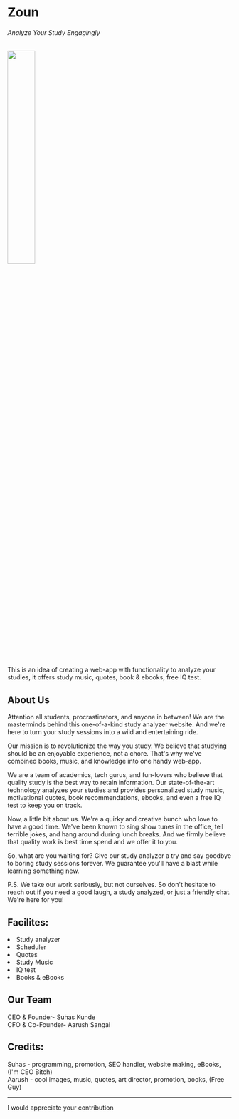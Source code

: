 <h1>Zoun</h1>
<h6>Analyze Your Study Engagingly</h6>
<img src="https://www.linkpicture.com/q/zounz.png" type="image" height="35%" width="35%">
<p>This is an idea of creating a web-app with functionality to analyze your studies, it offers study music, quotes, book & ebooks, free IQ test.</p>
<h2>About Us</h2>
Attention all students, procrastinators, and anyone in between! We are the masterminds behind this one-of-a-kind study analyzer website. And we're here to turn your study sessions into a wild and entertaining ride.

Our mission is to revolutionize the way you study. We believe that studying should be an enjoyable experience, not a chore. That's why we've combined books, music, and knowledge into one handy web-app.

We are a team of academics, tech gurus, and fun-lovers who believe that quality study is the best way to retain information. Our state-of-the-art technology analyzes your studies and provides personalized study music, motivational quotes, book recommendations, ebooks, and even a free IQ test to keep you on track.

Now, a little bit about us. We're a quirky and creative bunch who love to have a good time. We've been known to sing show tunes in the office, tell terrible jokes, and hang around during lunch breaks. And we firmly believe that quality work is best time spend and we offer it to you.

So, what are you waiting for? Give our study analyzer a try and say goodbye to boring study sessions forever. We guarantee you'll have a blast while learning something new.

P.S. We take our work seriously, but not ourselves. So don't hesitate to reach out if you need a good laugh, a study analyzed, or just a friendly chat. We're here for you!

<h2>Facilites:</h2>
<Li>Study analyzer</li>
<li>Scheduler </li>
<li>Quotes</li> 
<li>Study Music </li>
<li>IQ test </li>
<li>Books & eBooks</li>

<h2>Our Team</h2>
CEO & Founder- Suhas Kunde <br>
CFO & Co-Founder- Aarush Sangai<br>

<h2>Credits:</h2>
Suhas - programming, promotion, SEO handler, website making, eBooks, (I'm CEO Bitch)<br>
Aarush - cool images, music, quotes, art director, promotion, books, (Free Guy) <br>
<hr>
I would appreciate your contribution 
